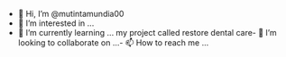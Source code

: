 - 👋 Hi, I’m @mutintamundia00
- 👀 I’m interested in ...
- 🌱 I’m currently learning ...
my project called restore dental care- 💞️ I’m looking to collaborate on ...- 📫 How to reach me ...

<!---
mutintamundia00/mutintamundia00 is a ✨ special ✨ repository because its `README.md` (this file) appears on your GitHub profile.
You can click the Preview link to take a look at your changes.
--->
